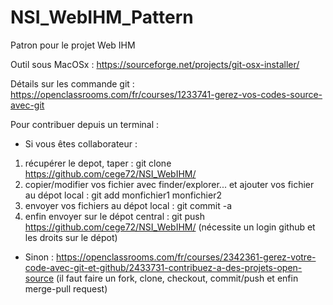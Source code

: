 # NSI_WebIHM_Pattern
Patron pour le projet Web IHM

Outil sous MacOSx : https://sourceforge.net/projects/git-osx-installer/

Détails sur les commande git : https://openclassrooms.com/fr/courses/1233741-gerez-vos-codes-source-avec-git


Pour contribuer depuis un terminal :

* Si vous êtes collaborateur :

1) récupérer le depot, taper : git clone https://github.com/cege72/NSI_WebIHM/
2) copier/modifier vos fichier avec finder/explorer... et ajouter vos fichier au dépot local : git add monfichier1 monfichier2
3) envoyer vos fichiers au dépot local : git commit -a
4) enfin envoyer sur le dépot central : git push https://github.com/cege72/NSI_WebIHM/ (nécessite un login github et les droits sur le dépot)

* Sinon : https://openclassrooms.com/fr/courses/2342361-gerez-votre-code-avec-git-et-github/2433731-contribuez-a-des-projets-open-source (il faut faire un fork, clone, checkout, commit/push et enfin merge-pull request)


